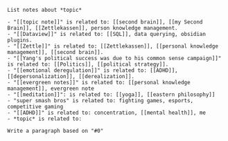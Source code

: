 `List notes about *topic*`

	- "[[topic note]]" is related to: [[second brain]], [[my Second Brain]], [[Zettlekassen]], person knowledge management.
	- "[[Dataview]]" is related to: [[SQL]], data querying, obsidian plugins.
	- "[[Zettle]]" is related to: [[Zettlekassen]], [[personal knowledge management]], [[second brain]].
	- "[[Yang's political success was due to his common sense campaign]]" is related to: [[Politics]], [[political strategy]].
	- "[[emotional deregulation]]" is related to: [[ADHD]], [[depersonalization]], [[derealization]].
	- "[[evergreen notes]]" is related to: [[personal knowledge management]], evergreen note
	- "[[meditation]]": is related to: [[yoga]], [[eastern philosophy]]
	- "super smash bros" is related to: fighting games, esports, competitive gaming
	- "[[ADHD]]" is related to: concentration, [[mental health]], me
	- *topic* is related to:


`Write a paragraph based on "#0"`